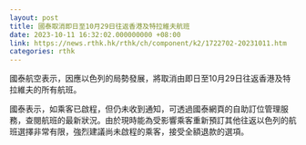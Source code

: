 ```yaml
---
layout: post
title: 國泰取消即日至10月29日往返香港及特拉維夫航班
date: 2023-10-11 16:32:02.000000000 +08:00
link: https://news.rthk.hk/rthk/ch/component/k2/1722702-20231011.htm
categories: rthk
---
```


國泰航空表示，因應以色列的局勢發展，將取消由即日至10月29日往返香港及特拉維夫的所有航班。
 
國泰表示，如乘客已啟程，但仍未收到通知，可透過國泰網頁的自助訂位管理服務，查閱航班的最新狀況。由於現時能為受影響乘客重新預訂其他往返以色列的航班選擇非常有限，強烈建議尚未啟程的乘客，接受全額退款的選項。
